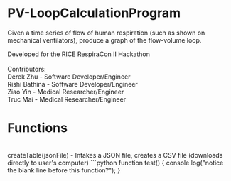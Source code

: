 # PV-LoopCalculationProgram
Given a time series of flow of human respiration (such as shown on mechanical ventilators), produce a graph of the flow-volume loop.

Developed for the RICE RespiraCon II Hackathon <br> <br>
Contributors: 
<br> Derek Zhu - Software Developer/Engineer
<br> Rishi Bathina - Software Developer/Engineer
<br> Ziao Yin - Medical Researcher/Engineer
<br> Truc Mai - Medical Researcher/Engineer
<br>

<h1> Functions </h1> <br>
createTable(jsonFile) - Intakes a JSON file, creates a CSV file (downloads directly to user's computer)
```python
function test() {
  console.log("notice the blank line before this function?");
}


